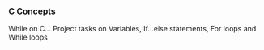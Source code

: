 ### C Concepts
While on C...
Project tasks on Variables, If...else statements, For loops and While loops
